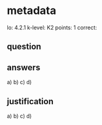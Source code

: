# metadata
lo: 4.2.1
k-level: K2
points: 1
correct:

## question


## answers
a)
b)
c)
d)

## justification
a)
b)
c)
d)


